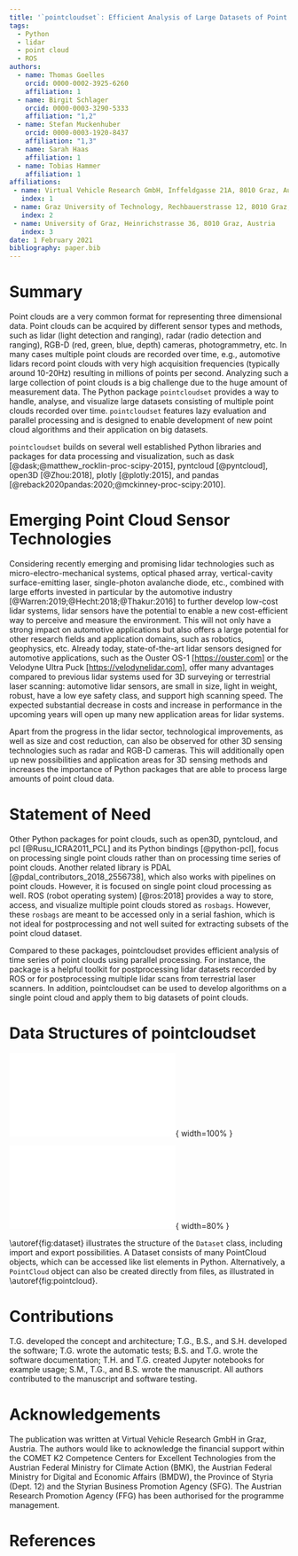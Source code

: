```yaml
---
title: '`pointcloudset`: Efficient Analysis of Large Datasets of Point Clouds Recorded Over Time'
tags:
  - Python
  - lidar
  - point cloud
  - ROS
authors:
  - name: Thomas Goelles
    orcid: 0000-0002-3925-6260
    affiliation: 1
  - name: Birgit Schlager
    orcid: 0000-0003-3290-5333
    affiliation: "1,2"
  - name: Stefan Muckenhuber
    orcid: 0000-0003-1920-8437
    affiliation: "1,3"
  - name: Sarah Haas
    affiliation: 1
  - name: Tobias Hammer
    affiliation: 1
affiliations:
 - name: Virtual Vehicle Research GmbH, Inffeldgasse 21A, 8010 Graz, Austria
   index: 1
 - name: Graz University of Technology, Rechbauerstrasse 12, 8010 Graz, Austria
   index: 2
 - name: University of Graz, Heinrichstrasse 36, 8010 Graz, Austria
   index: 3
date: 1 February 2021
bibliography: paper.bib
---
```


# Summary
Point clouds are a very common format for representing three dimensional data. Point clouds can be acquired by different sensor types and methods, such as lidar (light detection and ranging), radar (radio detection and ranging), RGB-D (red, green, blue, depth) cameras, photogrammetry, etc. In many cases multiple point clouds are recorded over time, e.g., automotive lidars record point clouds with very high acquisition frequencies (typically around 10-20Hz) resulting in millions of points per second. Analyzing such a large collection of point clouds is a big challenge due to the huge amount of measurement data. The Python package `pointcloudset` provides a way to handle, analyse, and visualize large datasets consisting of multiple point clouds recorded over time. `pointcloudset` features lazy evaluation and parallel processing and is designed to enable development of new point cloud algorithms and their application on big datasets.

`pointcloudset` builds on several well established Python libraries and packages for data processing and visualization, such as dask [@dask;@matthew_rocklin-proc-scipy-2015], pyntcloud [@pyntcloud], open3D [@Zhou:2018], plotly [@plotly:2015], and pandas [@reback2020pandas:2020;@mckinney-proc-scipy:2010].

# Emerging Point Cloud Sensor Technologies
Considering recently emerging and promising lidar technologies such as micro-electro-mechanical systems, optical phased array, vertical-cavity surface-emitting laser, single-photon avalanche diode, etc., combined with large efforts invested in particular by the automotive industry [@Warren:2019;@Hecht:2018;@Thakur:2016] to further develop low-cost lidar systems, lidar sensors have the potential to enable a new cost-efficient way to perceive and measure the environment. This will not only have a strong impact on automotive applications but also offers a large potential for other research fields and application domains, such as robotics, geophysics, etc. Already today, state-of-the-art lidar sensors designed for automotive applications, such as the Ouster OS-1 [https://ouster.com] or the Velodyne Ultra Puck [https://velodynelidar.com], offer many advantages compared to previous lidar systems used for 3D surveying or terrestrial laser scanning: automotive lidar sensors, are small in size, light in weight, robust, have a low eye safety class, and support high scanning speed. The expected substantial decrease in costs and increase in performance in the upcoming years will open up many new application areas for lidar systems.

Apart from the progress in the lidar sector, technological improvements, as well as size and cost reduction, can also be observed for other 3D sensing technologies such as radar and RGB-D cameras. This will additionally open up new possibilities and application areas for 3D sensing methods and increases the importance of Python packages that are able to process large amounts of point cloud data.

# Statement of Need
Other Python packages for point clouds, such as open3D, pyntcloud, and pcl [@Rusu_ICRA2011_PCL] and its Python bindings [@python-pcl], focus on processing single point clouds rather than on processing time series of point clouds. Another related library is PDAL [@pdal_contributors_2018_2556738], which also works with pipelines on point clouds. However, it is focused on single point cloud processing as well. ROS (robot operating system) [@ros:2018] provides a way to store, access, and visualize multiple point clouds stored as `rosbags`. However, these `rosbags` are meant to be accessed only in a serial fashion, which is not ideal for postprocessing and not well suited for extracting subsets of the point cloud dataset.

Compared to these packages, pointcloudset provides efficient analysis of time series of point clouds using parallel processing. For instance, the package is a helpful toolkit for postprocessing lidar datasets recorded by ROS or for postprocessing multiple lidar scans from terrestrial laser scanners. In addition, pointcloudset can be used to develop algorithms on a single point cloud and apply them to big datasets of point clouds.

# Data Structures of pointcloudset

![Dataset object with main properties and ways to read and write data. \label{fig:dataset}](./figures/data_pipeline2.pdf){ width=100% }

![PointCloud object with main properties and ways to read and write data. \label{fig:pointcloud}](./figures/data_pipeline3.pdf){ width=80% }

\autoref{fig:dataset} illustrates the structure of the `Dataset` class, including import and export possibilities. A Dataset consists of many PointCloud objects, which can be accessed like list elements in Python. Alternatively, a `PointCloud` object can also be created directly from files, as illustrated in \autoref{fig:pointcloud}.

# Contributions

T.G. developed the concept and architecture; T.G., B.S., and S.H. developed the software; T.G. wrote the automatic tests; B.S. and T.G. wrote the software documentation; T.H. and T.G. created Jupyter notebooks for example usage; S.M., T.G., and B.S. wrote the manuscript. All authors contributed to the manuscript and software testing.

# Acknowledgements

The publication was written at Virtual Vehicle Research GmbH in Graz, Austria. The authors would like to acknowledge the financial support within the COMET K2 Competence Centers for Excellent Technologies from the Austrian Federal Ministry for Climate Action (BMK), the Austrian Federal Ministry for Digital and Economic Affairs (BMDW), the Province of Styria (Dept. 12) and the Styrian Business Promotion Agency (SFG). The Austrian Research Promotion Agency (FFG) has been authorised for the programme management.

# References
